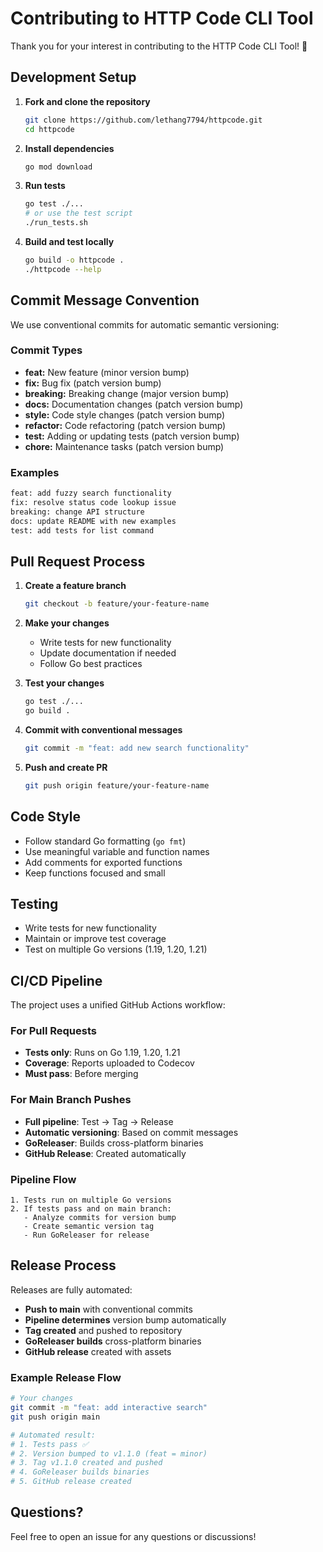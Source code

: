 # Contributing to HTTP Code CLI Tool

Thank you for your interest in contributing to the HTTP Code CLI Tool! 🎉

## Development Setup

1. **Fork and clone the repository**
   ```bash
   git clone https://github.com/lethang7794/httpcode.git
   cd httpcode
   ```

2. **Install dependencies**
   ```bash
   go mod download
   ```

3. **Run tests**
   ```bash
   go test ./...
   # or use the test script
   ./run_tests.sh
   ```

4. **Build and test locally**
   ```bash
   go build -o httpcode .
   ./httpcode --help
   ```

## Commit Message Convention

We use conventional commits for automatic semantic versioning:

### Commit Types

- **feat:** New feature (minor version bump)
- **fix:** Bug fix (patch version bump)  
- **breaking:** Breaking change (major version bump)
- **docs:** Documentation changes (patch version bump)
- **style:** Code style changes (patch version bump)
- **refactor:** Code refactoring (patch version bump)
- **test:** Adding or updating tests (patch version bump)
- **chore:** Maintenance tasks (patch version bump)

### Examples

```bash
feat: add fuzzy search functionality
fix: resolve status code lookup issue
breaking: change API structure
docs: update README with new examples
test: add tests for list command
```

## Pull Request Process

1. **Create a feature branch**
   ```bash
   git checkout -b feature/your-feature-name
   ```

2. **Make your changes**
   - Write tests for new functionality
   - Update documentation if needed
   - Follow Go best practices

3. **Test your changes**
   ```bash
   go test ./...
   go build .
   ```

4. **Commit with conventional messages**
   ```bash
   git commit -m "feat: add new search functionality"
   ```

5. **Push and create PR**
   ```bash
   git push origin feature/your-feature-name
   ```

## Code Style

- Follow standard Go formatting (`go fmt`)
- Use meaningful variable and function names
- Add comments for exported functions
- Keep functions focused and small

## Testing

- Write tests for new functionality
- Maintain or improve test coverage
- Test on multiple Go versions (1.19, 1.20, 1.21)

## CI/CD Pipeline

The project uses a unified GitHub Actions workflow:

### For Pull Requests
- **Tests only**: Runs on Go 1.19, 1.20, 1.21
- **Coverage**: Reports uploaded to Codecov
- **Must pass**: Before merging

### For Main Branch Pushes
- **Full pipeline**: Test → Tag → Release
- **Automatic versioning**: Based on commit messages
- **GoReleaser**: Builds cross-platform binaries
- **GitHub Release**: Created automatically

### Pipeline Flow
```
1. Tests run on multiple Go versions
2. If tests pass and on main branch:
   - Analyze commits for version bump
   - Create semantic version tag
   - Run GoReleaser for release
```

## Release Process

Releases are fully automated:

- **Push to main** with conventional commits
- **Pipeline determines** version bump automatically
- **Tag created** and pushed to repository
- **GoReleaser builds** cross-platform binaries
- **GitHub release** created with assets

### Example Release Flow
```bash
# Your changes
git commit -m "feat: add interactive search"
git push origin main

# Automated result:
# 1. Tests pass ✅
# 2. Version bumped to v1.1.0 (feat = minor)
# 3. Tag v1.1.0 created and pushed
# 4. GoReleaser builds binaries
# 5. GitHub release created
```

## Questions?

Feel free to open an issue for any questions or discussions!

